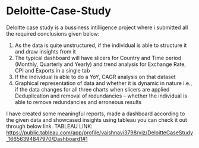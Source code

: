 # Deloitte-Case-Study
Deloitte case study is a bussiness intilligence project where i submitted all the required conclusions given below:
1. As the data is quite unstructured, if the individual is able to structure it and draw
insights from it
2. The typical dashboard will have slicers for Country and Time period (Monthly,
Quarterly and Yearly) and trend analysis for Exchange Rate, CPI and Exports in a
single tab
3. If the individual is able to do a YoY, CAGR analysis on that dataset
4. Graphical representation of data and whether it is dynamic in nature i.e., if the data
changes for all three charts when slicers are applied
Deduplication and removal of redundancies – whether the individual is able to remove
redundancies and erroneous results

I have created some meaningful reports, made a dashboard according to the given data and showcased insights using tableau 
you can check it out through below link.
TABLEAU LINK: https://public.tableau.com/app/profile/vaishnavi3798/viz/DeloitteCaseStudy_16656394847970/Dashboard1#1
